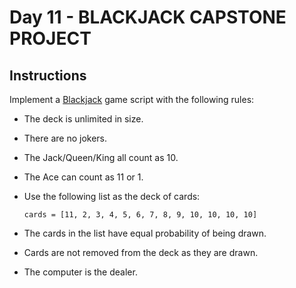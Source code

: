 # Day 11 - BLACKJACK CAPSTONE PROJECT

## Instructions

Implement a [Blackjack](https://es.wikipedia.org/wiki/Blackjack) game script with the following rules:

- The deck is unlimited in size. 
- There are no jokers. 
- The Jack/Queen/King all count as 10.
- The Ace can count as 11 or 1.
- Use the following list as the deck of cards: 
  
    ```
    cards = [11, 2, 3, 4, 5, 6, 7, 8, 9, 10, 10, 10, 10]
    ```
    
- The cards in the list have equal probability of being drawn.
- Cards are not removed from the deck as they are drawn.
- The computer is the dealer.